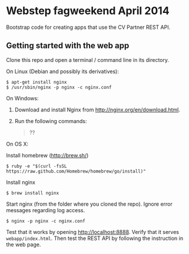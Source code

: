 # Webstep fagweekend April 2014

Bootstrap code for creating apps that use the CV Partner REST API.

## Getting started with the web app

Clone this repo and open a terminal / command line in its directory.

On Linux (Debian and possibly its derivatives):

    $ apt-get install nginx
    $ /usr/sbin/nginx -p nginx -c nginx.conf

On Windows:

1. Download and install Nginx from <http://nginx.org/en/download.html>.
2. Run the following commands:

    > ??

On OS X:

Install homebrew (http://brew.sh/)

    $ ruby -e "$(curl -fsSL https://raw.github.com/Homebrew/homebrew/go/install)"

Install nginx

    $ brew install nginx

Start nginx (from the folder where you cloned the repo). Ignore error messages regarding log access.

    $ nginx -p nginx -c nginx.conf

Test that it works by opening <http://localhost:8888>. Verify that it
serves `webapp/index.html`. Then test the REST API by following the
instruction in the web page.

